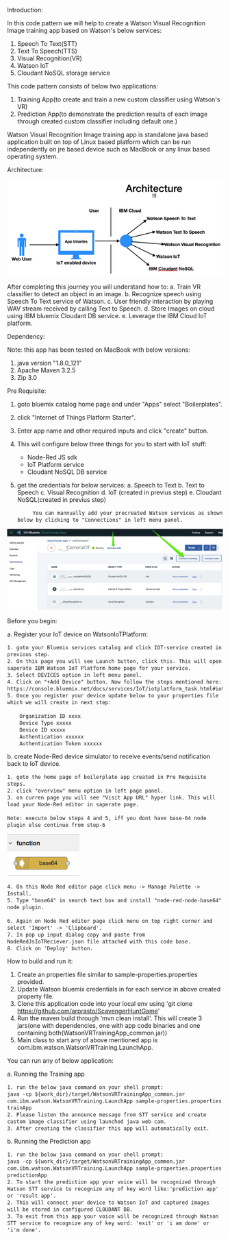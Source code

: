 Introduction:

In this code pattern we will help to create a Watson Visual Recognition Image training app based on Watson's below services:

1. Speech To Text(STT)
2. Text To Speech(TTS)
3. Visual Recognition(VR)
4. Watson IoT
5. Cloudant NoSQL storage service

This code pattern consists of below two applications:
1. Training App(to create and train a new custom classifier using Watson's VR)
2. Prediction App(to demonstrate the prediction results of each image through created custom classifier including default one.)

Watson Visual Recognition Image training app is standalone java based application built on top of Linux based platform which can be run independently on jre based device such as MacBook or any linux based operating system.

Architecture:

<img src="src/extresources/images/Snip20170721_19.png" allign="center"/>

After completing this journey you will understand how to:
a. Train VR classifier to detect an object in an image.
b. Recognize speech using Speech To Text service of Watson.
c. User friendly interaction by playing WAV stream received by calling Text to Speech.
d. Store Images on cloud using IBM bluemix Cloudant DB service. 
e. Leverage the IBM Cloud IoT platform. 

Dependency:

Note: this app has been tested on MacBook with below versions:
1. java version "1.8.0_121"
2. Apache Maven 3.2.5
3. Zip 3.0

Pre Requisite:

1. goto bluemix catalog home page and under "Apps" select "Boilerplates".
2. click "Internet of Things Platform Starter".
3. Enter app name and other required inputs and click "create" button.
4. This will configure below three things for you to start with IoT stuff:
	* Node-Red JS sdk
	* IoT Platform service
	* Cloudant NoSQL DB service
5. get the credentials for below services:
	a. Speech to Text
	b. Text to Speech
	c. Visual Recognition
	d. IoT (created in previus step)
	e. Cloudant NoSQL(created in previus step)
	
   			You can mannually add your precreated Watson services as shown below by clicking to "Connections" in left menu panel.
<img src="src/extresources/images/Snip20170811_4.png" allign="center"/>

Before you begin:

a. Register your IoT device on WatsonIoTPlatform:

	1. goto your Bluemix services catalog and click IOT-service created in previous step.
	2. On this page you will see Launch button, click this. This will open saperate IBM Watson IoT Platform home page for your service.
	3. Select DEVICES option in left menu panel.
	4. Click on "+Add Device" button. Now follow the steps mentioned here: https://console.bluemix.net/docs/services/IoT/iotplatform_task.html#iotplatform_task'
	5. Once you register your device update below to your properties file which we will create in next step:

		Organization ID xxxx
		Device Type xxxxx
		Device ID xxxxx
		Authentication xxxxxx
		Authentication Token xxxxxx

b. create Node-Red device simulator to receive events/send notification back to IoT device.

	1. goto the home page of boilerplate app created in Pre Requisite steps.
	2. click "overview" menu option in left page panel.
	3. on curren page you will see "Visit App URL" hyper link. This will load your Node-Red editor in saperate page.
	
	Note: execute below steps 4 and 5, iff you dont have base-64 node plugin else continue from step-6 
<img src="./src/extresources/images/Snip20171106_14.png" allign="left"/>
	
	4. On this Node Red editor page click menu -> Manage Palette -> Install. 
	5. Type "base64" in search text box and install "node-red-node-base64" node plugin.
	
	6. Again on Node Red editor page click menu on top right corner and select 'Import' -> 'Clipboard'.
	7. In pop up input dialog copy and paste from NodeRedJsIoTReciever.json file attached with this code base.
	8. Click on 'Deploy' button. 

How to build and run it:

1. Create an properties file similar to sample-properties.properties provided.
2. Update Watson bluemix credentials in for each service in above created property file.
3. Clone this application code into your local env using 'git clone https://github.com/arprasto/ScavengerHuntGame'
3. Run the maven build through 'mvn clean install'. This will create 3 jars(one with dependencies, one with app code binaries and one containing both(WatsonVRTrainingApp_common.jar))
4. Main class to start any of above mentioned app is com.ibm.watson.WatsonVRTraining.LaunchApp. 

You can run any of below application:

a. Running the Training app

	1. run the below java command on your shell prompt:
	java -cp ${work_dir}/target/WatsonVRTrainingApp_common.jar com.ibm.watson.WatsonVRTraining.LaunchApp sample-properties.properties trainApp
	2. Please listen the announce message from STT service and create custom image classifier using launched java web cam.  
	3. After creating the classifier this app will automatically exit.

b. Running the Prediction app

	1. run the below java command on your shell prompt:
	java -cp ${work_dir}/target/WatsonVRTrainingApp_common.jar com.ibm.watson.WatsonVRTraining.LaunchApp sample-properties.properties predictionApp
	2. To start the prediction app your voice will be recognized through Watson STT service to recognize any of key word like:'prediction app' or 'result app'.
	2. This will connect your device to Watson IoT and captured images will be stored in configured CLOUDANT DB.
	3. To exit from this app your voice will be recognized through Watson STT service to recognize any of key word: 'exit' or 'i am done' or 'i'm done'.